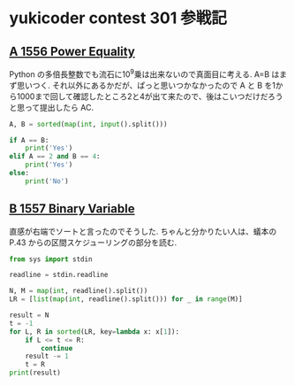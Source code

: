 # yukicoder contest 301 参戦記

## [A 1556 Power Equality](https://yukicoder.me/problems/no/1556)

Python の多倍長整数でも流石に10<sup>9</sup>乗は出来ないので真面目に考える. A=B はまず思いつく. それ以外にあるかだが、ぱっと思いつかなかったので A と B を1から1000まで回して確認したところ2と4が出て来たので、後はこいつだけだろうと思って提出したら AC.

```python
A, B = sorted(map(int, input().split()))

if A == B:
    print('Yes')
elif A == 2 and B == 4:
    print('Yes')
else:
    print('No')
```

## [B 1557 Binary Variable](https://yukicoder.me/problems/no/1557)

直感が右端でソートと言ったのでそうした. ちゃんと分かりたい人は、蟻本の P.43 からの区間スケジューリングの部分を読む.

```python
from sys import stdin

readline = stdin.readline

N, M = map(int, readline().split())
LR = [list(map(int, readline().split())) for _ in range(M)]

result = N
t = -1
for L, R in sorted(LR, key=lambda x: x[1]):
    if L <= t <= R:
        continue
    result -= 1
    t = R
print(result)
```
